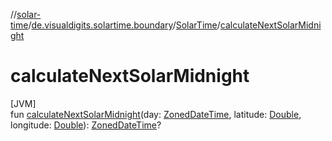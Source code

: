 //[solar-time](../../../index.md)/[de.visualdigits.solartime.boundary](../index.md)/[SolarTime](index.md)/[calculateNextSolarMidnight](calculate-next-solar-midnight.md)

# calculateNextSolarMidnight

[JVM]\
fun [calculateNextSolarMidnight](calculate-next-solar-midnight.md)(day: [ZonedDateTime](https://docs.oracle.com/javase/8/docs/api/java/time/ZonedDateTime.html), latitude: [Double](https://kotlinlang.org/api/latest/jvm/stdlib/kotlin/-double/index.html), longitude: [Double](https://kotlinlang.org/api/latest/jvm/stdlib/kotlin/-double/index.html)): [ZonedDateTime](https://docs.oracle.com/javase/8/docs/api/java/time/ZonedDateTime.html)?

